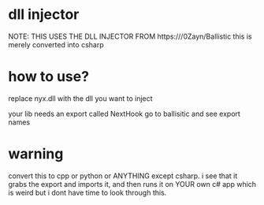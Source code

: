 # dll injector

NOTE: THIS USES THE DLL INJECTOR FROM https:///0Zayn/Ballistic
this is merely converted into csharp

# how to use?

replace nyx.dll with the dll you want to inject

your lib needs an export called NextHook go to ballisitic and see export names

# warning

convert this to cpp or python or ANYTHING except csharp. i see that it grabs the export and imports it, and then runs it on YOUR own c# app which is weird but i dont have time to look through this.



























































